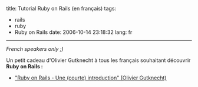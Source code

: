 title: Tutorial Ruby on Rails (en français)
tags:
  - rails
  - ruby
  - Ruby on Rails
date: 2006-10-14 23:18:32
lang: fr
---

_French speakers only ;)_

Un petit cadeau d'Olivier Gutknecht à  tous les français souhaitant découvrir **Ruby on Rails :**

*   ["Ruby on Rails - Une (courte) introduction" (Olivier Gutknecht)](/files/comp/rails-intro.pdf)